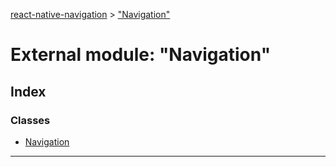 [react-native-navigation](../README.md) > ["Navigation"](../modules/_navigation_.md)



# External module: "Navigation"

## Index

### Classes

* [Navigation](../classes/_navigation_.navigation.md)



---
